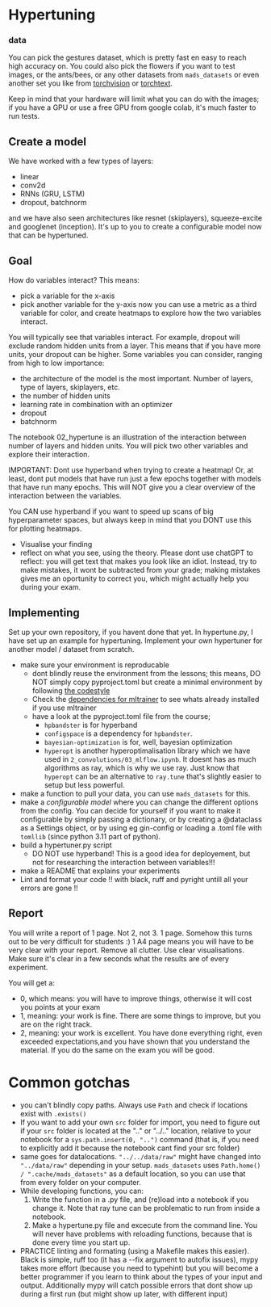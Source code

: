 # Hypertuning
### data
You can pick the gestures dataset, which is pretty fast en easy to reach high accuracy on.
You could also pick the flowers if you want to test images, or the ants/bees, or any other datasets from `mads_datasets` or even another set you like from [torchvision](https://pytorch.org/vision/0.8/datasets.html) or [torchtext](https://pytorch.org/text/stable/datasets.html#imdb).

Keep in mind that your hardware will limit what you can do with the images; if you have a GPU or use a free GPU from google colab, it's much faster to run tests.

## Create a model
We have worked with a few types of layers:
- linear
- conv2d
- RNNs (GRU, LSTM)
- dropout, batchnorm

and we have also seen architectures like resnet (skiplayers), squeeze-excite and googlenet (inception).
It's up to you to create a configurable model now that can be hypertuned.

## Goal
How do variables interact?
This means:
- pick a variable for the x-axis
- pick another variable for the y-axis
now you can use a metric as a third variable for color, and create heatmaps to explore how the two variables interact.

You will typically see that variables interact. For example, dropout will exclude random hidden units from a layer. This means that if you have more units, your dropout can be higher. Some variables you can consider, ranging from high to low importance:
- the architecture of the model is the most important. Number of layers, type of layers, skiplayers, etc.
- the number of hidden units
- learning rate in combination with an optimizer
- dropout
- batchnorm

The notebook 02_hypertune is an illustration of the interaction between number of layers and hidden units.
You will pick two other variables and explore their interaction.

IMPORTANT:
Dont use hyperband when trying to create a heatmap! Or, at least, dont put models that have run just a few epochs together with models that have run many epochs. This will NOT give you a clear overview of the interaction between the variables.

You CAN use hyperband if you want to speed up scans of big hyperparameter spaces, but always keep in mind that you DONT use this for plotting heatmaps.

- Visualise your finding
- reflect on what you see, using the theory. Please dont use chatGPT to reflect: you will get text that makes you look like an idiot. Instead, try to make mistakes, it wont be subtracted from your grade; making mistakes gives me an oportunity to correct you, which might actually help you during your exam.


## Implementing
Set up your own repository, if you havent done that yet.
In hypertune.py, I have set up an example for hypertuning.
Implement your own hypertuner for another model / dataset from scratch.

- make sure your environment is reproducable
    - dont blindly reuse the environment from the lessons; this means, DO NOT simply copy pyproject.toml but create a minimal environment by following [the codestyle](https://github.com/raoulg/codestyle/blob/main/docs/make_a_module.md)
    - Check the [dependencies for mltrainer](https://github.com/raoulg/mltrainer/blob/main/pyproject.toml) to see whats already installed if you use mltrainer
    - have a look at the pyproject.toml file from the course;
        - `hpbandster` is for hyperband
        - `configspace` is a dependency for `hpbandster`.
        - `bayesian-optimization` is for, well, bayesian optimization
        - `hyperopt` is another hyperoptimalisation library which we have used in `2_convolutions/03_mlflow.ipynb`. It doesnt has as much algorithms as ray, which is why we use ray. Just know that `hyperopt` can be an alternative to `ray.tune` that's slightly easier to setup but less powerful.
- make a function to pull your data, you can use `mads_datasets` for this.
- make a *configurable model* where you can change the different options from the config. You can decide for yourself if you want to make it configurable by simply passing a dictionary, or by creating a @dataclass as a Settings object, or by using eg gin-config or loading a .toml file with `tomllib` (since python 3.11 part of python).
- build a hypertuner.py script
    - DO NOT use hyperband! This is a good idea for deployement, but not for researching the interaction between variables!!!
- make a README that explains your experiments
- Lint and format your code !! with black, ruff and pyright untill all your errors are gone !!

## Report
You will write a report of 1 page. Not 2, not 3. 1 page. Somehow this turns out to be very difficult for students :)
1 A4 page means you will have to be very clear with your report. Remove all clutter. Use clear visualisations. Make sure it's clear in a few seconds what the results are of every experiment.

You will get a:
- 0, which means: you will have to improve things, otherwise it will cost you points at your exam
- 1, meaning: your work is fine. There are some things to improve, but you are on the right track.
- 2, meaning: your work is excellent. You have done everything right, even exceeded expectations,and you have shown that you understand the material. If you do the same on the exam you will be good.

# Common gotchas

- you can't blindly copy paths. Always use `Path` and check if locations exist with `.exists()`
- If you want to add your own `src` folder for import, you need to figure out if your `src` folder is located at the ".." or "../.." location, relative to your notebook for a `sys.path.insert(0, "..")` command (that is, if you need to explicitly add it because the notebook cant find your src folder)
- same goes for datalocations. `"../../data/raw"` might have changed into `"../data/raw"` depending in your setup. `mads_datasets` uses `Path.home() / ".cache/mads_datasets"` as a default location, so you can use that from every folder on your computer.
- While developing functions, you can:
    1. Write the function in a .py file, and (re)load into a notebook if you change it. Note that ray tune can be problematic to run from inside a notebook.
    2. Make a hypertune.py file and excecute from the command line. You will never have problems with reloading functions, because that is done every time you start up.
- PRACTICE linting and formating (using a Makefile makes this easier). Black is simple, ruff too (it has a --fix argument to autofix issues), mypy takes more effort (because you need to typehint) but you will become a better programmer if you learn to think about the types of your input and output. Additionally mypy will catch possible errors that dont show up during a first run (but might show up later, with different input)